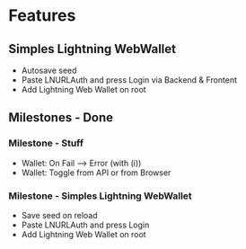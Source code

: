 # Features

## Simples Lightning WebWallet

- Autosave seed
- Paste LNURLAuth and press Login via Backend & Frontent
- Add Lightning Web Wallet on root

## Milestones - Done

### Milestone - Stuff

- Wallet: On Fail --> Error (with (i))
- Wallet: Toggle from API or from Browser

### Milestone - Simples Lightning WebWallet

- Save seed on reload
- Paste LNURLAuth and press Login
- Add Lightning Web Wallet on root
